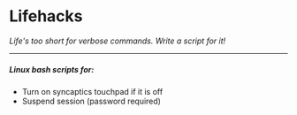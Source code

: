 # Lifehacks

_Life's too short for verbose commands. Write a script for it!_ 


---


##### Linux bash scripts for:

+ Turn on syncaptics touchpad if it is off
+ Suspend session (password required)